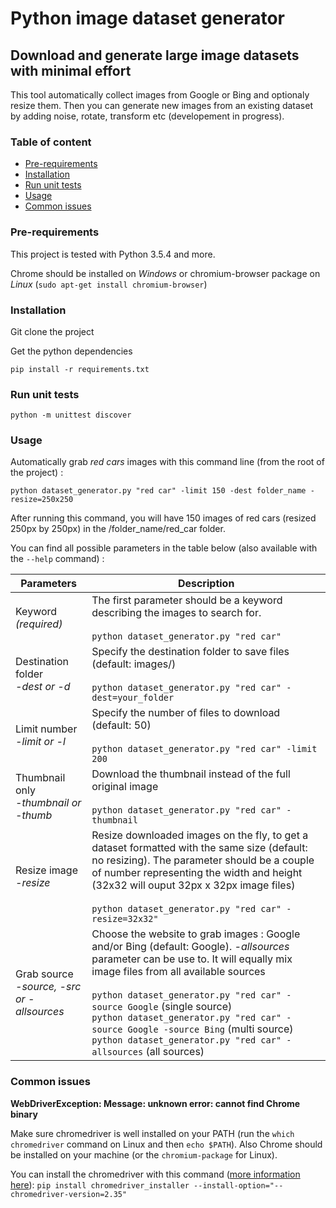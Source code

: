 # Python image dataset generator

## Download and generate large image datasets with minimal effort

This tool automatically collect images from Google or Bing and optionaly resize them. Then you can generate new images from an existing dataset by adding noise, rotate, transform etc (developement in progress).

### Table of content

* [Pre-requirements](#pre-requirements)
* [Installation](#installation)
* [Run unit tests](#run-unit-tests)
* [Usage](#usage)
* [Common issues](#common-issues)

### Pre-requirements

This project is tested with Python 3.5.4 and more.

Chrome should be installed on *Windows* or chromium-browser package on *Linux* (`sudo apt-get install chromium-browser`)

### Installation

Git clone the project

Get the python dependencies

`pip install -r requirements.txt`

### Run unit tests

```
python -m unittest discover
```

### Usage

Automatically grab *red cars* images with this command line (from the root of the project) :

```
python dataset_generator.py "red car" -limit 150 -dest folder_name -resize=250x250
```
    
After running this command, you will have 150 images of red cars (resized 250px by 250px) in the /folder_name/red_car folder. 

You can find all possible parameters in the table below (also available with the `--help` command) :

Parameters  | Description
---    | --- 
Keyword *(required)* | The first parameter should be a keyword describing the images to search for. <br><br> `python dataset_generator.py "red car"`
Destination folder <br>*-dest or -d* | Specify the destination folder to save files (default: images/) <br><br> `python dataset_generator.py "red car" -dest=your_folder`
Limit number <br>*-limit or -l* | Specify the number of files to download (default: 50) <br><br> `python dataset_generator.py "red car" -limit 200`
Thumbnail only <br>*-thumbnail or -thumb* | Download the thumbnail instead of the full original image <br><br>   `python dataset_generator.py "red car" -thumbnail`
Resize image <br>*-resize* | Resize downloaded images on the fly, to get a dataset formatted with the same size (default: no resizing). The parameter should be a couple of number representing the width and height (32x32 will ouput 32px x 32px image files) <br><br>  `python dataset_generator.py "red car" -resize=32x32"`
Grab source <br>*-source, -src or -allsources* |  Choose the website to grab images : Google and/or Bing (default: Google). *-allsources* parameter can be use to. It will equally mix image files from all available sources <br><br> `python dataset_generator.py "red car" -source Google` (single source) <br> `python dataset_generator.py "red car" -source Google -source Bing` (multi source)<br> `python dataset_generator.py "red car" -allsources` (all sources)


### Common issues

**WebDriverException: Message: unknown error: cannot find Chrome binary**

Make sure chromedriver is well installed on your PATH (run the `which chromedriver` command on Linux and then `echo $PATH`). Also Chrome should be installed on your machine (or the `chromium-package` for Linux).

You can install the chromedriver with this command ([more information here](https://pypi.python.org/pypi/chromedriver_installer)):
`pip install chromedriver_installer --install-option="--chromedriver-version=2.35"`
